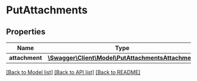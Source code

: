 # PutAttachments

## Properties
Name | Type | Description | Notes
------------ | ------------- | ------------- | -------------
**attachment** | [**\Swagger\Client\Model\PutAttachmentsAttachment**](PutAttachmentsAttachment.md) |  | 

[[Back to Model list]](../README.md#documentation-for-models) [[Back to API list]](../README.md#documentation-for-api-endpoints) [[Back to README]](../README.md)


